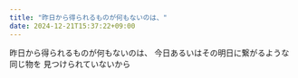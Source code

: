 ```yaml
---
title: "昨日から得られるものが何もないのは、"
date: 2024-12-21T15:37:22+09:00
---
```

昨日から得られるものが何もないのは、
今日あるいはその明日に繋がるような同じ物を
見つけられていないから
